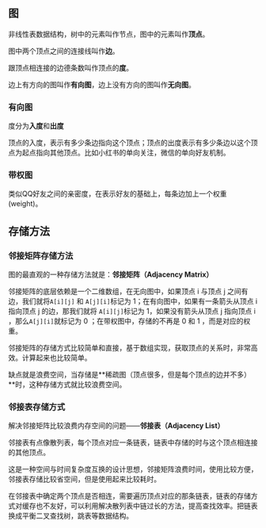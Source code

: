 ## 图

非线性表数据结构，树中的元素叫作节点，图中的元素叫作**顶点**。

图中两个顶点之间的连接线叫作**边**。

跟顶点相连接的边德条数叫作顶点的**度**。

边上有方向的图叫作**有向图**，边上没有方向的图叫作**无向图**。

### 有向图

度分为**入度**和**出度**

顶点的入度，表示有多少条边指向这个顶点；顶点的出度表示有多少条边以这个顶点为起点指向其他顶点。比如小红书的单向关注，微信的单向好友机制。

### 带权图

类似QQ好友之间的亲密度，在表示好友的基础上，每条边加上一个权重(weight)。

## 存储方法

### 邻接矩阵存储方法

图的最直观的一种存储方法就是：**邻接矩阵（Adjacency Matrix）**

邻接矩阵的底层依赖是一个二维数组，在无向图中，如果顶点 i 与顶点 j 之间有边，我们就将`A[i][j]` 和 `A[j][i]`标记为 1；在有向图中，如果有一条箭头从顶点 i 指向顶点 j 的边，那我们就将 `A[i][j]`标记为 1，如果没有箭头从顶点 j 指向顶点 i ，那么`A[j][i]`就标记为 0 ；在带权图中，存储的不再是 0 和 1 ，而是对应的权重。

邻接矩阵的存储方式比较简单和直接，基于数组实现，获取顶点的关系时，非常高效。计算起来也比较简单。

缺点就是浪费空间，当存储是**稀疏图（顶点很多，但是每个顶点的边并不多）**时，这种存储方式就比较浪费空间。

### 邻接表存储方式

解决邻接矩阵比较浪费内存空间的问题——**邻接表（Adjacency List）**

邻接表有点像散列表，每个顶点对应一条链表，链表中存储的时与这个顶点相连接的其他顶点。

这是一种空间与时间复杂度互换的设计思想，邻接矩阵浪费时间，使用比较方便，邻接表存储比较省空间，但是使用起来比较耗时。

在邻接表中确定两个顶点是否相连，需要遍历顶点对应的那条链表，链表的存储方式对缓存也不友好，可以利用解决散列表中链过长的方法，提高查找效率。把链表换成平衡二叉查找树，跳表等数据结构。
